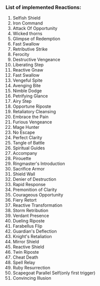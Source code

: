 ### List of implemented Reactions:
1. Selfish Shield
2. Iron Command
3. Attack Of Opportunity
4. Wicked thorns
5. Glimpse of Redemption
6. Fast Swallow
7. Retributive Strike
8. Ferocity
9. Destructive Vengeance
10. Liberating Step
11. Reactive Gnaw
12. Fast Swallow
13. Vengeful Spite
14. Avenging Bite
15. Nimble Dodge
16. Petrifying Glance
17. Airy Step
18. Opportune Riposte
19. Retaliatory Cleansing
20. Embrace the Pain
21. Furious Vengeance
22. Mage Hunter
23. No Escape
24. Perfect Clarity
25. Tangle of Battle
26. Spiritual Guides
27. Accompany
28. Pirouette
29. Ringmaster's Introduction
30. Sacrifice Armor
31. Shield Wall
32. Denier of Destruction
33. Rapid Response
34. Premonition of Clarity
35. Courageous Opportunity
36. Fiery Retort
37. Reactive Transformation
38. Storm Retribution
39. Verdant Presence
40. Dueling Riposte
41. Farabellus Flip
42. Guardian's Deflection
43. Knight's Retaliation
44. Mirror Shield
45. Reactive Shield
46. Twin Riposte
47. Cheat Death
48. Spell Relay
49. Ruby Resurrection
50. Scapegoat Parallel Self(only first trigger)
51. Convincing Illusion